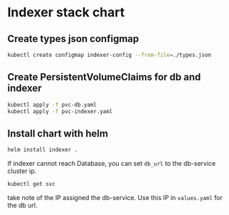 # Indexer stack chart

## Create types json configmap

```sh
kubectl create configmap indexer-config --from-file=./types.json
```

## Create PersistentVolumeClaims for db and indexer

```sh
kubectl apply -f pvc-db.yaml
kubectl apply -f pvc-indexer.yaml
```

## Install chart with helm

```sh
helm install indexer .
```

If indexer cannot reach Database, you can set `db_url` to the db-service cluster ip.

```sh
kubectl get svc
```

take note of the IP assigned the db-service. Use this IP in `values.yaml` for the db url.
